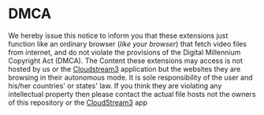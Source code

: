 # DMCA
We hereby issue this notice to inform you that these extensions just function like an ordinary browser (*like your browser*) that fetch video files from internet, and do not violate the provisions of the Digital Millennium Copyright Act (DMCA). The Content these extensions may access is not hosted by us or the [Cloudstream3](https://cloudstream.on.fleek.co) application but the websites they are browsing in their autonomous mode. It is sole responsibility of the user and his/her countries' or states' law. If you think they are violating any intellectual property then please contact the actual file hosts not the owners of this repository or the [CloudStream3](https://cloudstream.on.fleek.co) app

